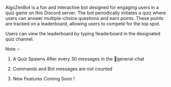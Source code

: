 AlgoZenBot is a fun and interactive bot designed for engaging users in a quiz game on this Discord server. The bot periodically initiates a quiz where users can answer multiple-choice questions and earn points. These points are tracked on a leaderboard, allowing users to compete for the top spot.

Users can view the leaderboard by typing  !leaderboard  in the designated quiz channel.

Note :-

1. A Quiz Spawns After every 30 messages in the ⁠💬general-chat

2. Commands and Bot messages are not counted

3. New Features Coming Soon !
